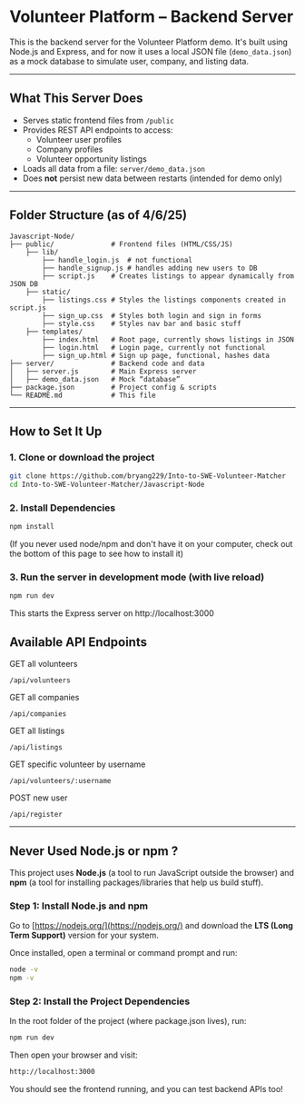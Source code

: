 # Volunteer Platform – Backend Server

This is the backend server for the Volunteer Platform demo. It's built using Node.js and Express, and for now it uses a local JSON file (`demo_data.json`) as a mock database to simulate user, company, and listing data.

---

##  What This Server Does

- Serves static frontend files from `/public`
- Provides REST API endpoints to access:
  - Volunteer user profiles
  - Company profiles
  - Volunteer opportunity listings
- Loads all data from a file: `server/demo_data.json`
- Does **not** persist new data between restarts (intended for demo only)

---

## Folder Structure (as of 4/6/25)
```
Javascript-Node/
├── public/              # Frontend files (HTML/CSS/JS)
    ├── lib/
        ├── handle_login.js  # not functional
        ├── handle_signup.js # handles adding new users to DB
        ├── script.js    # Creates listings to appear dynamically from JSON DB
    ├── static/
        ├── listings.css # Styles the listings components created in script.js
        ├── sign_up.css  # Styles both login and sign in forms
        ├── style.css    # Styles nav bar and basic stuff
    ├── templates/
        ├── index.html   # Root page, currently shows listings in JSON
        ├── login.html   # Login page, currently not functional
        ├── sign_up.html # Sign up page, functional, hashes data
├── server/              # Backend code and data
│   ├── server.js        # Main Express server
│   ├── demo_data.json   # Mock “database”
├── package.json         # Project config & scripts
└── README.md            # This file
```

---
## How to Set It Up

### 1. Clone or download the project

```bash
git clone https://github.com/bryang229/Into-to-SWE-Volunteer-Matcher
cd Into-to-SWE-Volunteer-Matcher/Javascript-Node
```
### 2. Install Dependencies 
 ```bash
npm install
```
(If you never used node/npm and don't have it on your computer, check out the bottom of this page to see how to install it)
### 3. Run the server in development mode (with live reload)
```bash
npm run dev
```
This starts the Express server on http://localhost:3000

## Available API Endpoints

GET all volunteers
```
/api/volunteers
```

GET all companies
```
/api/companies
```
GET all listings
```
/api/listings
```

GET specific volunteer by username
```
/api/volunteers/:username
```

POST new user
```
/api/register
```

---

## Never Used Node.js or npm ?



This project uses **Node.js** (a tool to run JavaScript outside the browser) and **npm** (a tool for installing packages/libraries that help us build stuff).

### Step 1: Install Node.js and npm

Go to [https://nodejs.org/](https://nodejs.org/) and download the **LTS (Long Term Support)** version for your system.

Once installed, open a terminal or command prompt and run:

```bash
node -v
npm -v
```

### Step 2: Install the Project Dependencies

In the root folder of the project (where package.json lives), run:
```bash
npm run dev
```
Then open your browser and visit:
```bash 
http://localhost:3000
```
You should see the frontend running, and you can test backend APIs too!